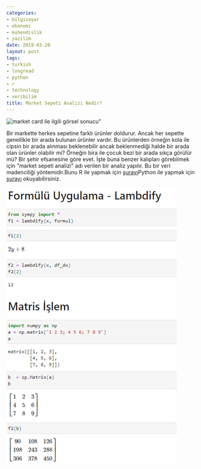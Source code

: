 ```yaml
---
categories:
- bilgisayar
- ekonomi
- muhendislik
- yazilim
date: 2019-03-28
layout: post
tags:
- turkish
- longread
- python
- r
- technology
- veribilim
title: Market Sepeti Analizi Nedir?
---
```


![market card ile ilgili görsel sonucu"](/images/verve-500x330.jpg)

Bir markette herkes sepetine farklı ürünler doldurur. Ancak her sepette genellikle bir arada bulunan ürünler vardır. Bu ürünlerden örneğin kola ile cipsin bir arada alınması beklenebilir ancak beklenmediği halde bir arada olan ürünler olabilir mi? Örneğin bira ile çocuk bezi bir arada sıkça görülür mü? Bir şehir efsanesine göre evet. İşte buna benzer kalıpları görebilmek için "market sepeti analizi" adı verilen bir analiz yapılır. Bu bir veri madenciliği yöntemidir.Bunu R ile yapmak için [şurayı](https://www.datacamp.com/community/tutorials/market-basket-analysis-r)Python ile yapmak için [şurayı](https://pbpython.com/market-basket-analysis.html) okuyabilirsiniz.

![](/images/image-1.png)
